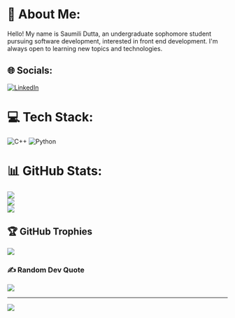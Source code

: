 # 💫 About Me:
Hello! My name is Saumili Dutta, an undergraduate sophomore student pursuing software development, interested in front end development.
I'm always open to learning new topics and technologies.<br>

## 🌐 Socials:
[![LinkedIn](https://img.shields.io/badge/LinkedIn-%230077B5.svg?logo=linkedin&logoColor=white)](https://linkedin.com/in/saumili2002) 

# 💻 Tech Stack:
![C++](https://img.shields.io/badge/c++-%2300599C.svg?style=plastic&logo=c%2B%2B&logoColor=white) ![Python](https://img.shields.io/badge/python-3670A0?style=plastic&logo=python&logoColor=ffdd54)
# 📊 GitHub Stats:
![](https://github-readme-stats.vercel.app/api?username=aumii01codes&theme=nightowl&hide_border=false&include_all_commits=false&count_private=false)<br/>
![](https://github-readme-streak-stats.herokuapp.com/?user=aumii01codes&theme=nightowl&hide_border=false)<br/>
![](https://github-readme-stats.vercel.app/api/top-langs/?username=aumii01codes&theme=nightowl&hide_border=false&include_all_commits=false&count_private=false&layout=compact)

## 🏆 GitHub Trophies
![](https://github-profile-trophy.vercel.app/?username=aumii01codes&theme=gitdimmed&no-frame=false&no-bg=true&margin-w=4)

### ✍️ Random Dev Quote
![](https://quotes-github-readme.vercel.app/api?type=vetical&theme=gruvbox)

---
[![](https://visitcount.itsvg.in/api?id=aumii01codes&icon=9&color=4)](https://visitcount.itsvg.in)

<!-- Proudly created with GPRM ( https://gprm.itsvg.in ) -->
